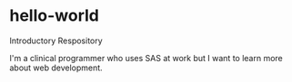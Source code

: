 # hello-world
Introductory Respository

I'm a clinical programmer who uses SAS at work but I want to learn more about web development.
